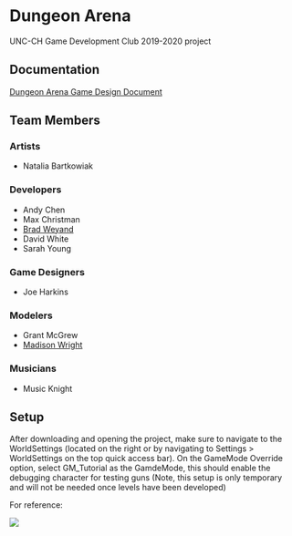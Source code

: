 # Dungeon Arena
UNC-CH Game Development Club 2019-2020 project

## Documentation
[Dungeon Arena Game Design Document](https://drive.google.com/file/d/1-KNggtI5aKWcaPmIsNY5ysCKOZsO96Ri/view?usp=sharing)


## Team Members
### Artists
- Natalia Bartkowiak

### Developers
- Andy Chen
- Max Christman
- [Brad Weyand](https://github.com/bsweyand)
- David White
- Sarah Young

### Game Designers
- Joe Harkins

### Modelers
- Grant McGrew
- [Madison Wright](https://github.com/WrightMadison)

### Musicians
- Music Knight


## Setup
After downloading and opening the project, make sure to navigate to the WorldSettings (located on the right or by navigating to
Settings > WorldSettings on the top quick access bar). On the GameMode Override option, select GM_Tutorial as the GamdeMode, this should enable the debugging character for testing guns (Note, this setup is only temporary and will not be needed once levels have been developed) 

For reference: 

<img src="https://cdn.discordapp.com/attachments/602595410581651459/641463593883140097/unknown.png" />

